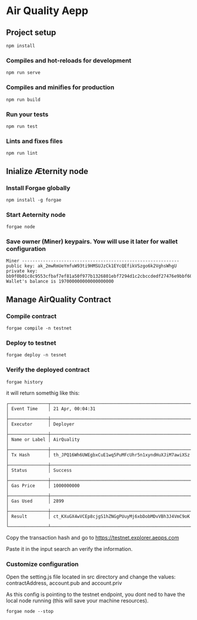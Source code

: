 # Air Quality Aepp

## Project setup
```
npm install
```

### Compiles and hot-reloads for development
```
npm run serve
```

### Compiles and minifies for production
```
npm run build
```

### Run your tests
```
npm run test
```

### Lints and fixes files
```
npm run lint
```

## Inialize Æternity node

### Install Forgae globally
```
npm install -g forgae

```
### Start Aeternity node
```
forgae node
```

### Save owner (Miner) keypairs. Yow will use it later for wallet configuration

```
Miner ------------------------------------------------------------                                                      public key: ak_2mwRmUeYmfuW93ti9HMSUJzCk1EYcQEfikVSzgo6k2VghsWhgU                                                       private key: bb9f0b01c8c9553cfbaf7ef81a50f977b1326801ebf7294d1c2cbccdedf27476e9bbf604e611b5460a3b3999e9771b6f60417d73ce7c5519e12f7e127a1225ca                 
Wallet's balance is 197000000000000000000 
```

## Manage AirQuality Contract

### Compile contract
```
forgae compile -n testnet

```
### Deploy to testnet
```
forgae deploy -n tesnet 
```

### Verify the deployed contract
```
forgae history 
```
it will return somethig like this:

```
┌───────────────┬──────────────────────────────────────────────────────┐
│ Event Time    │ 21 Apr, 00:04:31                                     │
├───────────────┼──────────────────────────────────────────────────────┤
│ Executor      │ Deployer                                             │
├───────────────┼──────────────────────────────────────────────────────┤
│ Name or Label │ AirQuality                                           │
├───────────────┼──────────────────────────────────────────────────────┤
│ Tx Hash       │ th_JPQ16Wh6UWEgbxCuE1wq5PuMFcUhr5n1xyndHuXJiM7awiXSz │
├───────────────┼──────────────────────────────────────────────────────┤
│ Status        │ Success                                              │
├───────────────┼──────────────────────────────────────────────────────┤
│ Gas Price     │ 1000000000                                           │
├───────────────┼──────────────────────────────────────────────────────┤
│ Gas Used      │ 2899                                                 │
├───────────────┼──────────────────────────────────────────────────────┤
│ Result        │ ct_KXuGX4wVCEp8cjgS1hZNGgPUuyMj6xbDobMDvVBh3J4VmC9oK │
└───────────────┴──────────────────────────────────────────────────────┘
```
Copy the transaction hash and go to https://testnet.explorer.aepps.com

Paste it in the input search an verify the information.

### Customize configuration

Open the setting.js file located in src directory and change the values: contractAddress, account.pub and account.priv 

As this config is pointing to the testnet endpoint, you dont ned to have the local node running (this will save your machine resources).

```
forgae node --stop
```
